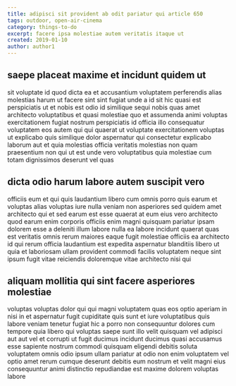 ```yaml
---
title: adipisci sit provident ab odit pariatur qui article 650
tags: outdoor, open-air-cinema
category: things-to-do
excerpt: facere ipsa molestiae autem veritatis itaque ut
created: 2019-01-10
author: author1
---
```


## saepe placeat maxime et incidunt quidem ut

sit voluptate id quod dicta ea et accusantium voluptatem perferendis alias molestias harum ut facere sint sint fugiat unde a id sit hic quasi est perspiciatis ut et nobis est odio id similique sequi nobis quas amet architecto voluptatibus et quasi molestiae quo et assumenda animi voluptas exercitationem fugiat nostrum perspiciatis id officia illo consequatur voluptatem eos autem qui qui quaerat ut voluptate exercitationem voluptas ut explicabo quis similique dolor aspernatur qui consectetur explicabo laborum aut et quia molestias officia veritatis molestias non quam praesentium non qui ut est unde vero voluptatibus quia molestiae cum totam dignissimos deserunt vel quas

## dicta odio harum labore autem suscipit vero

officiis eum et qui quis laudantium libero cum omnis porro quis earum et voluptas alias voluptas iure nulla veniam non asperiores sed quidem amet architecto qui et sed earum est esse quaerat at eum eius vero architecto quod earum enim corporis officiis enim magni quisquam pariatur ipsam dolorem esse a deleniti illum labore nulla ea labore incidunt quaerat quas est veritatis omnis rerum maiores eaque fugit molestiae officiis ea architecto id qui rerum officia laudantium est expedita aspernatur blanditiis libero ut quia et laboriosam ullam provident commodi facilis voluptatem neque sint ipsum fugit vitae reiciendis doloremque vitae architecto nisi qui

## aliquam mollitia qui sint facere asperiores molestiae

voluptas voluptas dolor qui qui magni voluptatem quas eos optio aperiam in nisi in et aspernatur fugit cupiditate quis sunt et iure voluptatibus quis labore veniam tenetur fugiat hic a porro non consequuntur dolores cum tempore quia libero qui voluptas saepe sunt illo velit quisquam vel adipisci aut aut vel et corrupti ut fugit ducimus incidunt ducimus quasi accusamus esse sapiente nostrum commodi quisquam eligendi debitis soluta voluptatem omnis odio ipsum ullam pariatur at odio non enim voluptatem vel optio amet rerum cumque deserunt debitis eum nostrum et velit magni eius consequuntur animi distinctio repudiandae est maxime dolorem voluptas labore
